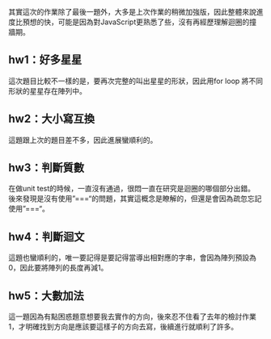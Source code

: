 其實這次的作業除了最後一題外，大多是上次作業的稍微加強版，因此整體來說進度比預想的快，可能是因為對JavaScript更熟悉了些，沒有再經歷理解迴圈的撞牆期。

## hw1：好多星星
這次題目比較不一樣的是，要再次完整的叫出星星的形狀，因此用for loop 將不同形狀的星星存在陣列中。

## hw2：大小寫互換
這題跟上次的題目差不多，因此進展蠻順利的。

## hw3：判斷質數
在做unit test的時候，一直沒有通過，很悶一直在研究是迴圈的哪個部分出錯。
後來發現是沒有使用”===“的問題，其實這概念是瞭解的，但還是會因為疏忽忘記使用”===“。

## hw4：判斷迴文
這題也蠻順利的，唯一要記得是要記得當導出相對應的字串，會因為陣列預設為0，因此要將陣列的長度再減1。

## hw5：大數加法
這一題因為有點困惑題意想要我去實作的方向，後來忍不住看了去年的檢討作業1，才明確找到方向是應該要這樣子的方向去寫，後續進行就順利了許多。
